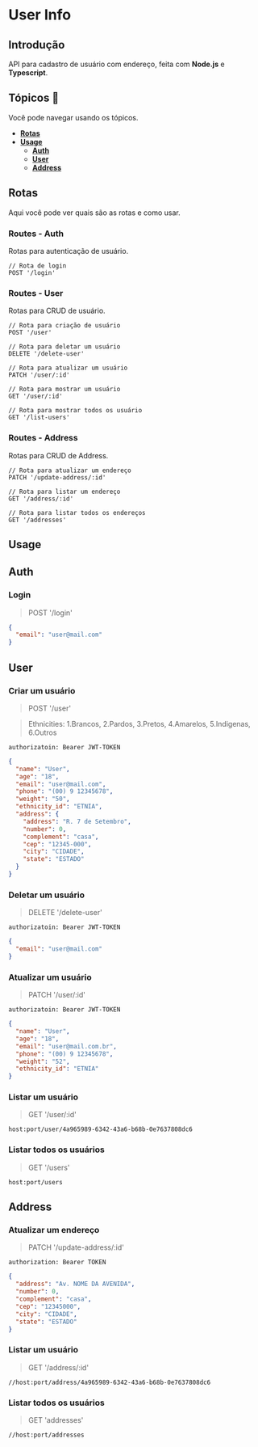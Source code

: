 # User Info

## Introdução

API para cadastro de usuário com endereço, feita com **Node.js** e **Typescript**.

## Tópicos :ok_person:

Você pode navegar usando os tópicos.

* **[Rotas](#rotas)**
* **[Usage](#usage)**
  * **[Auth](#auth)**
  * **[User](#user)**
  * **[Address](#address)**

## Rotas

Aqui você pode ver quais são as rotas e como usar.

### Routes - Auth

Rotas para autenticação de usuário.

```http
// Rota de login
POST '/login'
```

### Routes - User

Rotas para CRUD de usuário.

```http
// Rota para criação de usuário
POST '/user'

// Rota para deletar um usuário
DELETE '/delete-user'

// Rota para atualizar um usuário
PATCH '/user/:id'

// Rota para mostrar um usuário
GET '/user/:id'

// Rota para mostrar todos os usuário
GET '/list-users'
```



### Routes - Address

Rotas para CRUD de Address.

```http
// Rota para atualizar um endereço
PATCH '/update-address/:id'

// Rota para listar um endereço
GET '/address/:id'

// Rota para listar todos os endereços
GET '/addresses'
```

## Usage

## Auth

### Login

> POST '/login'

```json
{
  "email": "user@mail.com"
}
```

## User

### Criar um usuário

> POST '/user'

> Ethnicities: 1.Brancos, 2.Pardos, 3.Pretos, 4.Amarelos, 5.Indigenas, 6.Outros

```http
authorizatoin: Bearer JWT-TOKEN
```

```json
{
  "name": "User",
  "age": "18",
  "email": "user@mail.com",
  "phone": "(00) 9 12345678",
  "weight": "50",
  "ethnicity_id": "ETNIA",
  "address": {
    "address": "R. 7 de Setembro",
    "number": 0,
    "complement": "casa",
    "cep": "12345-000",
    "city": "CIDADE",
    "state": "ESTADO"
  }
}
```

### Deletar um usuário

> DELETE '/delete-user'

```http
authorizatoin: Bearer JWT-TOKEN
```

```json
{
  "email": "user@mail.com"
}
```

### Atualizar um usuário

> PATCH '/user/:id'

```http
authorizatoin: Bearer JWT-TOKEN
```

```json
{
  "name": "User",
  "age": "18",
  "email": "user@mail.com.br",
  "phone": "(00) 9 12345678",
  "weight": "52",
  "ethnicity_id": "ETNIA"
}
```

### Listar um usuário

> GET '/user/:id'

```
host:port/user/4a965989-6342-43a6-b68b-0e7637808dc6
```

### Listar todos os usuários

> GET '/users'

```
host:port/users
```

## Address

### Atualizar um endereço

> PATCH '/update-address/:id'

```http
authorization: Bearer TOKEN
```

```json
{
  "address": "Av. NOME DA AVENIDA",
  "number": 0,
  "complement": "casa",
  "cep": "12345000",
  "city": "CIDADE",
  "state": "ESTADO"
}
```

### Listar um usuário

> GET '/address/:id'

```
//host:port/address/4a965989-6342-43a6-b68b-0e7637808dc6
```

### Listar todos os usuários

> GET 'addresses' 

```
//host:port/addresses
```
